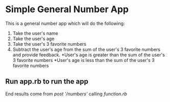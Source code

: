 # Simple General Number App

This is a general number app which will do the following:
1. Take the user's name
2. Take the user's age
3. Take the user's 3 favorite numbers
4. Subtract the user's age from the sum of the user's 3 favorite numbers and provide feedback.
	*User's age is greater than the sum of the user's 3 favorite numbers
	*User's age is less than the sum of the user's 3 favorite numbers

## Run app.rb to run the app

End results come from *post '/numbers'* calling *function.rb*